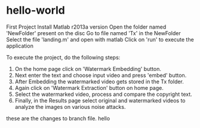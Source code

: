 # hello-world
First Project
Install Matlab r2013a version
Open the folder named 'NewFolder'  present on the disc
Go to file named 'Tx' in the NewFolder
Select the file 'landing.m' and open with matlab
Click on 'run' to execute the application

To execute the project, do the following steps:
1. On the home page click on 'Watermark Embedding' button.
2. Next enter the text and choose input video and press 'embed' button.
3. After Embedding the watermarked video gets stored in the Tx folder.
4. Again click on 'Watermark Extraction' button on home page.
5. Select the watermarked video, process and compare the copyright text.
6. Finally, in the Results page select original and watermarked videos to analyze     the images on various noise attacks.

these are the changes to branch file. hello

